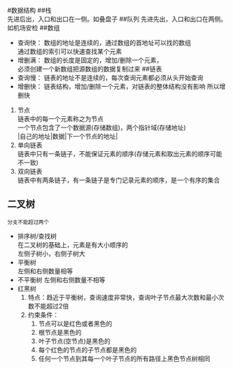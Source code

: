#数据结构
##栈   
先进后出，入口和出口在一侧。如叠盘子 
##队列
先进先出，入口和出口在两侧。如机场安检
##数组
* 查询快：
    数组的地址是连续的，通过数组的首地址可以找的数组  
    通过数组的索引可以快速查找某个元素  
* 增删满：
    数组的长度是固定的，增加/删除一个元素，  
    必须创建一个新数组把源数组的数据复制过来
##链表
* 查询慢：
    链表的地址不是连续的，每次查询元素都必须从头开始查询
* 增删快：
    链表结构，增加/删除一个元素，对链表的整体结构没有影响
    所以增删快
1. 节点  
    链表中的每一个元素称之为节点  
    一个节点包含了一个数据源(存储数组)，两个指针域(存储地址)  
   |自己的地址|数据|下一个节点的地址|
2. 单向链表  
    链表中只有一条链子，不能保证元素的顺序(存储元素和取出元素的顺序可能不一致)
3. 双向链表  
    链表中有两条链子，有一条链子是专门记录元素的顺序，是一个有序的集合   
## 二叉树  
    分支不能超过两个
- 排序树/查找树  
  在二叉树的基础上，元素是有大小顺序的  
  左侧子树小，右侧子树大
- 平衡树  
  左侧和右侧数量相等
- 不平衡树
  左侧和右侧数量不相等
- 红黑树
  1. 特点：趋近于平衡树，查询速度非常快，查询叶子节点最大次数和最小次数不能超过2倍  
  2. 约束条件：
     1. 节点可以是红色或者黑色的
     2. 根节点是黑色的
     3. 叶子节点(空节点)是黑色的
     4. 每个红色的节点的子节点都是黑色的
     5. 任何一个节点到其每一个叶子节点的所有路径上黑色节点树相同
